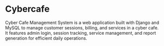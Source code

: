 # Cybercafe
Cyber Cafe Management System is a web application built with Django and MySQL to manage customer sessions, billing, and services in a cyber cafe. It features admin login, session tracking, service management, and report generation for efficient daily operations.
